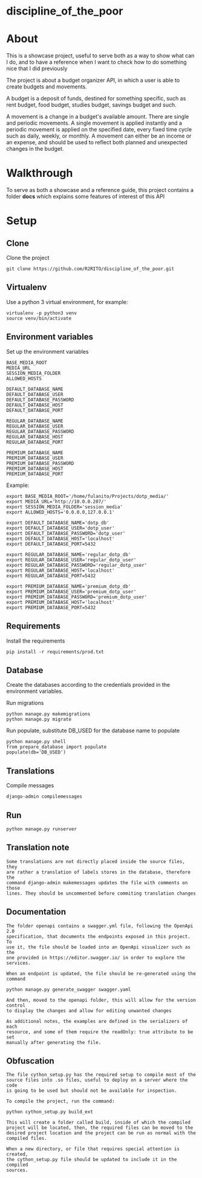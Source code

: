# discipline_of_the_poor

# About

This is a showcase project, useful to serve both as a way to show what can I
do, and to have a reference when I want to check how to do something nice that
I did previously

The project is about a budget organizer API, in which a user is able to create
budgets and movements.

A budget is a deposit of funds, destined for something specific, such as rent
budget, food budget, studies budget, savings budget and such.

A movement is a change in a budget's available amount. There are single and
periodic movements. A single movement is applied instantly and a periodic
movement is applied on the specified date, every fixed time cycle such as
daily, weekly, or monthly. A movement can either be an income or an expense,
and should be used to reflect both planned and unexpected changes in the
budget.

# Walkthrough

To serve as both a showcase and a reference guide, this project contains a
folder **docs** which explains some features of interest of this API

# Setup

## Clone
Clone the project

    git clone https://github.com/R2RITO/discipline_of_the_poor.git

## Virtualenv
Use a python 3 virtual environment, for example:

    virtualenv -p python3 venv
    source venv/bin/activate

## Environment variables
Set up the environment variables

    BASE_MEDIA_ROOT
    MEDIA_URL
    SESSION_MEDIA_FOLDER
    ALLOWED_HOSTS
    
    DEFAULT_DATABASE_NAME
    DEFAULT_DATABASE_USER
    DEFAULT_DATABASE_PASSWORD
    DEFAULT_DATABASE_HOST
    DEFAULT_DATABASE_PORT
    
    REGULAR_DATABASE_NAME
    REGULAR_DATABASE_USER
    REGULAR_DATABASE_PASSWORD
    REGULAR_DATABASE_HOST
    REGULAR_DATABASE_PORT
    
    PREMIUM_DATABASE_NAME
    PREMIUM_DATABASE_USER
    PREMIUM_DATABASE_PASSWORD
    PREMIUM_DATABASE_HOST
    PREMIUM_DATABASE_PORT
    
    
Example:

    export BASE_MEDIA_ROOT='/home/fulanito/Projects/dotp_media/'
    export MEDIA_URL='http://10.0.0.207/'
    export SESSION_MEDIA_FOLDER='session_media'
    export ALLOWED_HOSTS='0.0.0.0,127.0.0.1'
    
    export DEFAULT_DATABASE_NAME='dotp_db'
    export DEFAULT_DATABASE_USER='dotp_user'
    export DEFAULT_DATABASE_PASSWORD='dotp_user'
    export DEFAULT_DATABASE_HOST='localhost'
    export DEFAULT_DATABASE_PORT=5432
    
    export REGULAR_DATABASE_NAME='regular_dotp_db'
    export REGULAR_DATABASE_USER='regular_dotp_user'
    export REGULAR_DATABASE_PASSWORD='regular_dotp_user'
    export REGULAR_DATABASE_HOST='localhost'
    export REGULAR_DATABASE_PORT=5432
    
    export PREMIUM_DATABASE_NAME='premium_dotp_db'
    export PREMIUM_DATABASE_USER='premium_dotp_user'
    export PREMIUM_DATABASE_PASSWORD='premium_dotp_user'
    export PREMIUM_DATABASE_HOST='localhost'
    export PREMIUM_DATABASE_PORT=5432

## Requirements
Install the requirements

    pip install -r requirements/prod.txt

## Database
Create the databases according to the credentials provided in the environment
variables.

Run migrations

    python manage.py makemigrations
    python manage.py migrate
    
Run populate, substitute DB_USED for the database name to populate

    python manage.py shell
    from prepare_database import populate
    populate(db='DB_USED')

## Translations
Compile messages

    django-admin compilemessages

## Run 

    python manage.py runserver

## Translation note

    Some translations are not directly placed inside the source files, they
    are rather a translation of labels stores in the database, therefore the
    command django-admin makemessages updates the file with comments on those
    lines. They should be uncommented before commiting translation changes

## Documentation

    The folder openapi contains a swagger.yml file, following the OpenApi 2.0
    specification, that documents the endpoints exposed in this project. To
    use it, the file should be loaded into an OpenApi visualizer such as the
    one provided in https://editor.swagger.io/ in order to explore the
    services.
    
    When an endpoint is updated, the file should be re-generated using the
    command
    
    python manage.py generate_swagger swagger.yaml
    
    And then, moved to the openapi folder, this will allow for the version control
    to display the changes and allow for editing unwanted changes
    
    As additional notes, the examples are defined in the serializers of each
    resource, and some of them require the readOnly: true attribute to be set
    manually after generating the file.
    
## Obfuscation

    The file cython_setup.py has the required setup to compile most of the
    source files into .so files, useful to deploy on a server where the code
    is going to be used but should not be available for inspection.
    
    To compile the project, run the command:
    
    python cython_setup.py build_ext
    
    This will create a folder called build, inside of which the compiled
    project will be located, then, the required files can be moved to the
    desired project location and the project can be run as normal with the
    compiled files.
    
    When a new directory, or file that requires special attention is created,
    the cython_setup.py file should be updated to include it in the compiled
    sources.